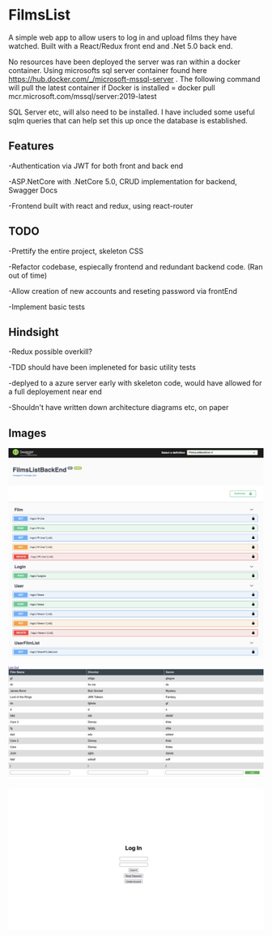 # FilmsList
A simple web app to allow users to log in and upload films they have watched. Built with a React/Redux front end and .Net 5.0 back end.

No resources have been deployed the server was ran within a docker container.
Using microsofts sql server container found here https://hub.docker.com/_/microsoft-mssql-server . The following command will pull the latest container if Docker is installed =
    docker pull mcr.microsoft.com/mssql/server:2019-latest

SQL Server etc, will also need to be installed. I have included some useful sqlm queries that can help set this up once the database is established.

<h2>Features</h2>
-Authentication via JWT for both front and back end

-ASP.NetCore with .NetCore 5.0, CRUD implementation for backend, Swagger Docs

-Frontend built with react and redux, using react-router

<h2>TODO</h2>
-Prettify the entire project, skeleton CSS

-Refactor codebase, espiecally frontend and redundant backend code. (Ran out of time)

-Allow creation of new accounts and reseting password via frontEnd

-Implement basic tests

<h2>Hindsight</h2>
-Redux possible overkill?

-TDD should have been impleneted for basic utility tests

-deplyed to a azure server early with skeleton code, would have allowed for a full deployement near end

-Shouldn't have written down architecture diagrams etc, on paper

<h2>Images</h2>

![Swagger.png](https://github.com/JRyGithub/FilmsList/blob/main/Images/Swagger.png?raw=true)

![Table.png](https://github.com/JRyGithub/FilmsList/blob/main/Images/Table.png?raw=true)

![Login.png](https://github.com/JRyGithub/FilmsList/blob/main/Images/LogIn.png?raw=true)